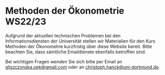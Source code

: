 # Methoden der Ökonometrie WS22/23

Aufgrund der aktuellen technischen Problemen bei den Informationsdiensten der Universität stellen wir Materialien für den Kurs Methoden der Ökonometrie kurzfristig über diese Website bereit. Bitte beachten Sie, dass sämtliche Emaildienste ebenfalls betroffen sind.

Bei wichtigen Fragen wenden Sie sich bitte per Email an gliszczynska.oek@gmail.com oder an christoph.hanck@uni-dortmund.de.
